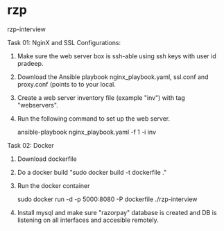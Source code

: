 # rzp
rzp-interview

Task 01: NginX and SSL Configurations:

  1) Make sure the web server box is ssh-able using ssh keys with user id pradeep.

  2) Download the Ansible playbook nginx_playbook.yaml, ssl.conf and proxy.conf (points to  to your local.

  3) Create a web server inventory file (example "inv") with tag "webservers".

  4) Run the following command to set up the web server.

      ansible-playbook nginx_playbook.yaml -f 1 -i inv
      
Task 02: Docker
  
  1) Download dockerfile
  
  2) Do a docker build "sudo docker build -t dockerfile ."
  
  3) Run the docker container
  
     sudo docker run -d -p 5000:8080 -P dockerfile ./rzp-interview
  
  4) Install mysql and make sure "razorpay" database is created and DB is listening on all interfaces and accesible remotely.
